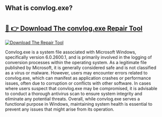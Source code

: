 ## What is convlog.exe? 

# <h2><a href="https://exedetect.com/download.php?convlog.exe">🔗 👉 Download The convlog.exe Repair Tool</a></h2>

[![Download The Repair Tool](https://exedetect.com/download-button.jpg)](https://exedetect.com/download.php?convlog.exe)

Convlog.exe is a system file associated with Microsoft Windows, specifically version 6.0.2600.1, and is primarily involved in the logging of conversion processes within the operating system. As a legitimate file published by Microsoft, it is generally considered safe and is not classified as a virus or malware. However, users may encounter errors related to convlog.exe, which can manifest as application crashes or performance issues, often due to corruption or conflicts with other software. In cases where users suspect that convlog.exe may be compromised, it is advisable to conduct a thorough antivirus scan to ensure system integrity and eliminate any potential threats. Overall, while convlog.exe serves a functional purpose in Windows, maintaining system health is essential to prevent any issues that might arise from its operation.